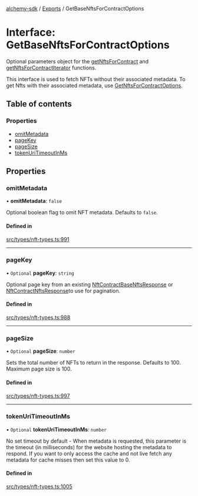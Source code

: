 [alchemy-sdk](../README.md) / [Exports](../modules.md) / GetBaseNftsForContractOptions

# Interface: GetBaseNftsForContractOptions

Optional parameters object for the [getNftsForContract](../classes/NftNamespace.md#getnftsforcontract) and
[getNftsForContractIterator](../classes/NftNamespace.md#getnftsforcontractiterator) functions.

This interface is used to fetch NFTs without their associated metadata. To
get Nfts with their associated metadata, use [GetNftsForContractOptions](GetNftsForContractOptions.md).

## Table of contents

### Properties

- [omitMetadata](GetBaseNftsForContractOptions.md#omitmetadata)
- [pageKey](GetBaseNftsForContractOptions.md#pagekey)
- [pageSize](GetBaseNftsForContractOptions.md#pagesize)
- [tokenUriTimeoutInMs](GetBaseNftsForContractOptions.md#tokenuritimeoutinms)

## Properties

### omitMetadata

• **omitMetadata**: ``false``

Optional boolean flag to omit NFT metadata. Defaults to `false`.

#### Defined in

[src/types/nft-types.ts:991](https://github.com/alchemyplatform/alchemy-sdk-js/blob/5cfa150/src/types/nft-types.ts#L991)

___

### pageKey

• `Optional` **pageKey**: `string`

Optional page key from an existing [NftContractBaseNftsResponse](NftContractBaseNftsResponse.md) or
[NftContractNftsResponse](NftContractNftsResponse.md)to use for pagination.

#### Defined in

[src/types/nft-types.ts:988](https://github.com/alchemyplatform/alchemy-sdk-js/blob/5cfa150/src/types/nft-types.ts#L988)

___

### pageSize

• `Optional` **pageSize**: `number`

Sets the total number of NFTs to return in the response. Defaults to 100.
Maximum page size is 100.

#### Defined in

[src/types/nft-types.ts:997](https://github.com/alchemyplatform/alchemy-sdk-js/blob/5cfa150/src/types/nft-types.ts#L997)

___

### tokenUriTimeoutInMs

• `Optional` **tokenUriTimeoutInMs**: `number`

No set timeout by default - When metadata is requested, this parameter is
the timeout (in milliseconds) for the website hosting the metadata to
respond. If you want to only access the cache and not live fetch any
metadata for cache misses then set this value to 0.

#### Defined in

[src/types/nft-types.ts:1005](https://github.com/alchemyplatform/alchemy-sdk-js/blob/5cfa150/src/types/nft-types.ts#L1005)
